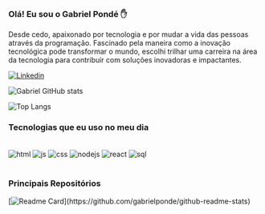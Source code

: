 ### Olá! Eu sou o Gabriel Pondé ✋

Desde cedo, apaixonado por tecnologia e por mudar a vida das pessoas através da programação. Fascinado pela maneira como a inovação tecnológica pode transformar o mundo, escolhi trilhar uma carreira na área da tecnologia para contribuir com soluções inovadoras e impactantes. 

[![Linkedin](https://img.shields.io/badge/LinkedIn-0077B5?style=for-the-badge&logo=linkedin&logoColor=white)](https://www.linkedin.com/in/gabriel-pond%C3%A9-023049236/)

![Gabriel GitHub stats](https://github-readme-stats.vercel.app/api?username=gabrielponde&show_icons=true&theme=dark)

![Top Langs](https://github-readme-stats.vercel.app/api/top-langs/?username=gabrielponde&layout=compact)

### Tecnologias que eu uso no meu dia

<div style="display: inline_block"><br/>
  <img align="center" alt="html" src="https://img.shields.io/badge/HTML-239120?style=for-the-badge&logo=html5&logoColor=white" />
  <img align="center" alt="js" src="https://img.shields.io/badge/JavaScript-323330?style=for-the-badge&logo=javascript&logoColor=F7DF1E" />
  <img align="center" alt="css" src="https://img.shields.io/badge/CSS-239120?&style=for-the-badge&logo=css3&logoColor=white" />
  <img align="center" alt="nodejs" src="https://img.shields.io/badge/Node.js-43853D?style=for-the-badge&logo=node.js&logoColor=white" />
  <img align="center" alt="react" src="https://img.shields.io/badge/React-20232A?style=for-the-badge&logo=react&logoColor=61DAFB" />
  <img align="center" alt="sql" src="https://img.shields.io/badge/SQLite-07405E?style=for-the-badge&logo=sqlite&logoColor=white" />
<div/><br/>  

### Principais Repositórios

[![Readme Card](https://github-readme-stats.vercel.app/api/pin/?username=gabrielponde&repo=[github-readme-stats](https://github.com/gabrielponde/BankAPI))](https://github.com/gabrielponde/github-readme-stats)
